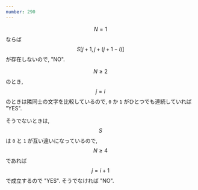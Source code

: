 ```yaml
---
number: 290
---
```

$$ N = 1 $$ ならば $$ S[j+1,j+(j+1-i)] $$ が存在しないので, "NO".

$$ N \geq 2 $$ のとき, $$ j = i $$ のときは隣同士の文字を比較しているので, `0` か `1` がひとつでも連続していれば "YES".

そうでないときは, $$ S $$ は `0` と `1` が互い違いになっているので, $$ N \geq 4 $$ であれば $$ j = i+1 $$ で成立するので "YES". そうでなければ "NO".
